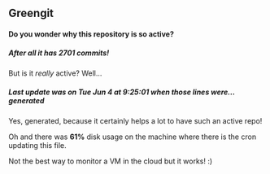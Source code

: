 ## Greengit

#### Do you wonder why this repository is so active?

##### After all it has 2701 commits!

But is it *really* active? Well...

##### Last update was on Tue Jun 4 at 9:25:01 when those lines were... generated

Yes, generated, because it certainly helps a lot to have such an active repo!

Oh and there was **61%** disk usage on the machine
where there is the cron updating this file.

Not the best way to monitor a VM in the cloud but it works! :)

